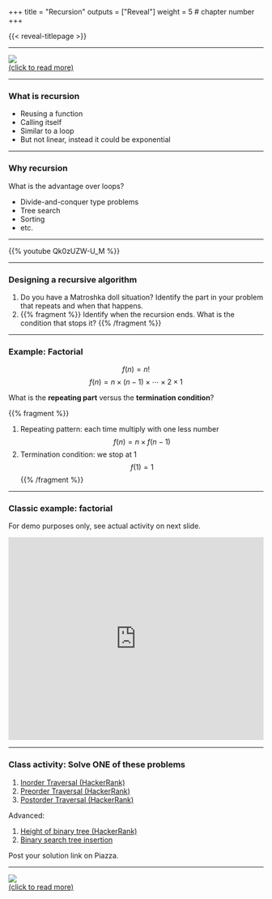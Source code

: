 +++
title = "Recursion"
outputs = ["Reveal"]
weight = 5 # chapter number
+++

{{< reveal-titlepage >}}
  
---

[![](https://www.smbc-comics.com/comics/1562409923-20190706.png)<br>
(click to read more)](http://smbc-comics.com/comic/recursion)

---

### What is recursion

- Reusing a function
- Calling itself
- Similar to a loop
- But not linear, instead it could be exponential


---

### Why recursion

What is the advantage over loops?
- Divide-and-conquer type problems
- Tree search
- Sorting
- etc.

---

{{% youtube Qk0zUZW-U_M %}}

---

### Designing a recursive algorithm

1. Do you have a Matroshka doll situation? Identify the part in your problem that repeats and when that happens. 
1. {{% fragment %}} Identify when the recursion ends. What is the condition that stops it? {{% /fragment %}}

---

### Example: Factorial

$$f(n)=n!$$
$$f(n)=n\times{}(n-1)\times\cdots\times{}2\times{}1$$

What is the **repeating part** versus the **termination condition**?

{{% fragment %}}
1. Repeating pattern: each time multiply with one less number $$f(n)=n\times f(n-1)$$
1. Termination condition: we stop at 1 $$f(1)=1$$
{{% /fragment %}}

---

### Classic example: factorial

For demo purposes only, see actual activity on next slide.
<iframe height="400px" width="100%" src="https://repl.it/@cengique/Recursion-factorial?lite=true" scrolling="no" frameborder="no" allowtransparency="true" allowfullscreen="true" sandbox="allow-forms allow-pointer-lock allow-popups allow-same-origin allow-scripts allow-modals"></iframe>

---

### Class activity: Solve ONE of these problems

1. [Inorder Traversal (HackerRank)](https://www.hackerrank.com/challenges/tree-inorder-traversal/problem?isFullScreen=true)
1. [Preorder Traversal (HackerRank)](https://www.hackerrank.com/challenges/tree-preorder-traversal/problem?isFullScreen=true)
1. [Postorder Traversal (HackerRank)](https://www.hackerrank.com/challenges/tree-postorder-traversal/problem?isFullScreen=true)

Advanced:
1. [Height of binary tree (HackerRank)](https://www.hackerrank.com/challenges/tree-height-of-a-binary-tree/problem?isFullScreen=true)
1. [Binary search tree insertion](https://www.hackerrank.com/challenges/binary-search-tree-insertion/problem?isFullScreen=true)

Post your solution link on Piazza.

---

[![](https://imgs.xkcd.com/comics/fixing_problems.png)<br>
(click to read more)](https://xkcd.com/1739/)

